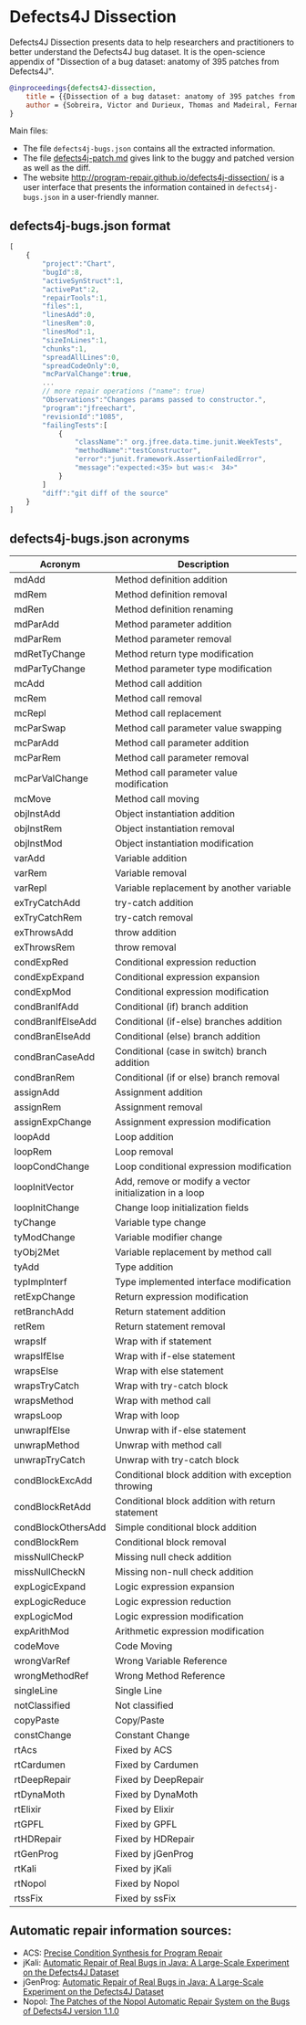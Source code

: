 # Defects4J Dissection

Defects4J Dissection presents data to help researchers and practitioners to better understand the Defects4J bug dataset. 
It is the open-science appendix of "Dissection of a bug dataset: anatomy of 395 patches from Defects4J".

```bibtex
@inproceedings{defects4J-dissection,
    title = {{Dissection of a bug dataset: anatomy of 395 patches from Defects4J}},
    author = {Sobreira, Victor and Durieux, Thomas and Madeiral, Fernanda and Monperrus, Martin and Maia, Marcelo A.}
}
```

Main files:

* The file `defects4j-bugs.json` contains all the extracted information.
* The file [defects4j-patch.md](https://github.com/program-repair/defects4j-dissection/blob/master/defects4j-patch.md) gives link to the buggy and patched version as well as the diff.
* The website http://program-repair.github.io/defects4j-dissection/ is a user interface that presents the information contained in `defects4j-bugs.json` in a user-friendly manner.

## defects4j-bugs.json format

```js
[
	{
		"project":"Chart",
		"bugId":8,
		"activeSynStruct":1,
		"activePat":2,
		"repairTools":1,
		"files":1,
		"linesAdd":0,
		"linesRem":0,
		"linesMod":1,
		"sizeInLines":1,
		"chunks":1,
		"spreadAllLines":0,
		"spreadCodeOnly":0,
		"mcParValChange":true,
		... 
		// more repair operations ("name": true)
		"Observations":"Changes params passed to constructor.",
		"program":"jfreechart",
		"revisionId":"1085",
		"failingTests":[
			{
				"className":" org.jfree.data.time.junit.WeekTests",
				"methodName":"testConstructor",
				"error":"junit.framework.AssertionFailedError",
				"message":"expected:<35> but was:<	34>"
			}
		]
		"diff":"git diff of the source"
	}
]
```

## defects4j-bugs.json acronyms

 |Acronym | Description  |
|--------------|--------------|
mdAdd | Method definition addition
mdRem | Method definition removal
mdRen | Method definition renaming
mdParAdd | Method parameter addition
mdParRem | Method parameter removal
mdRetTyChange | Method return type modification
mdParTyChange | Method parameter type modification
mcAdd | Method call addition
mcRem | Method call removal
mcRepl | Method call replacement
mcParSwap | Method call parameter value swapping
mcParAdd | Method call parameter addition
mcParRem | Method call parameter removal
mcParValChange | Method call parameter value modification
mcMove | Method call moving
objInstAdd | Object instantiation addition
objInstRem | Object instantiation removal
objInstMod | Object instantiation modification
varAdd | Variable addition
varRem | Variable removal
varRepl | Variable replacement by another variable
exTryCatchAdd | try-catch addition
exTryCatchRem | try-catch removal
exThrowsAdd | throw addition
exThrowsRem | throw removal
condExpRed | Conditional expression reduction
condExpExpand | Conditional expression expansion
condExpMod | Conditional expression modification
condBranIfAdd | Conditional (if) branch addition
condBranIfElseAdd | Conditional (if-else) branches addition
condBranElseAdd | Conditional (else) branch addition
condBranCaseAdd | Conditional (case in switch) branch addition
condBranRem | Conditional (if or else) branch removal
assignAdd | Assignment addition
assignRem | Assignment removal
assignExpChange | Assignment expression modification
loopAdd | Loop addition
loopRem | Loop removal
loopCondChange | Loop conditional expression modification
loopInitVector | Add, remove or modify a vector initialization in a loop
loopInitChange | Change loop initialization fields
tyChange | Variable type change
tyModChange | Variable modifier change
tyObj2Met | Variable replacement by method call
tyAdd | Type addition
typImpInterf | Type implemented interface modification
retExpChange | Return expression modification
retBranchAdd | Return statement addition
retRem | Return statement removal
wrapsIf | Wrap with if statement
wrapsIfElse | Wrap with if-else statement
wrapsElse | Wrap with else statement
wrapsTryCatch | Wrap with try-catch block
wrapsMethod | Wrap with method call
wrapsLoop | Wrap with loop
unwrapIfElse | Unwrap with if-else statement
unwrapMethod | Unwrap with method call
unwrapTryCatch | Unwrap with try-catch block
condBlockExcAdd | Conditional block addition with exception throwing
condBlockRetAdd | Conditional block addition with return statement
condBlockOthersAdd | Simple conditional block addition
condBlockRem | Conditional block removal
missNullCheckP | Missing null check addition
missNullCheckN | Missing non-null check addition
expLogicExpand | Logic expression expansion
expLogicReduce | Logic expression reduction
expLogicMod | Logic expression modification
expArithMod | Arithmetic expression modification
codeMove | Code Moving
wrongVarRef | Wrong Variable Reference
wrongMethodRef | Wrong Method Reference
singleLine | Single Line
notClassified | Not classified
copyPaste | Copy/Paste
constChange | Constant Change
rtAcs | Fixed by ACS
rtCardumen | Fixed by Cardumen
rtDeepRepair | Fixed by DeepRepair
rtDynaMoth | Fixed by DynaMoth
rtElixir | Fixed by Elixir
rtGPFL | Fixed by GPFL
rtHDRepair | Fixed by HDRepair
rtGenProg | Fixed by jGenProg
rtKali | Fixed by jKali
rtNopol | Fixed by Nopol
rtssFix | Fixed by ssFix

## Automatic repair information sources:

* ACS: [Precise Condition Synthesis for Program Repair](https://dl.acm.org/citation.cfm?id=3097418)
* jKali: [Automatic Repair of Real Bugs in Java: A Large-Scale Experiment on the Defects4J Dataset](https://hal.archives-ouvertes.fr/hal-01387556/document)
* jGenProg: [Automatic Repair of Real Bugs in Java: A Large-Scale Experiment on the Defects4J Dataset](https://hal.archives-ouvertes.fr/hal-01387556/document)
* Nopol: [The Patches of the Nopol Automatic Repair System on the Bugs of Defects4J version 1.1.0](https://hal.archives-ouvertes.fr/hal-01480084)
